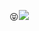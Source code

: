 😝![](https://media4.giphy.com/media/v1.Y2lkPTc5MGI3NjExa3JiZnI1MTMxam9xNWJ6MWNvamlnMzQ4b3hwN214ZG56cWVna3pyZyZlcD12MV9pbnRlcm5hbF9naWZfYnlfaWQmY3Q9Zw/oF5oUYTOhvFnO/200.webp)
